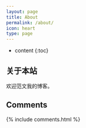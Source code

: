 ```yaml
---
layout: page
title: About
permalink: /about/
icon: heart
type: page
---
```


* content
{:toc}

## 关于本站
欢迎范文我的博客。

## Comments

{% include comments.html %}
